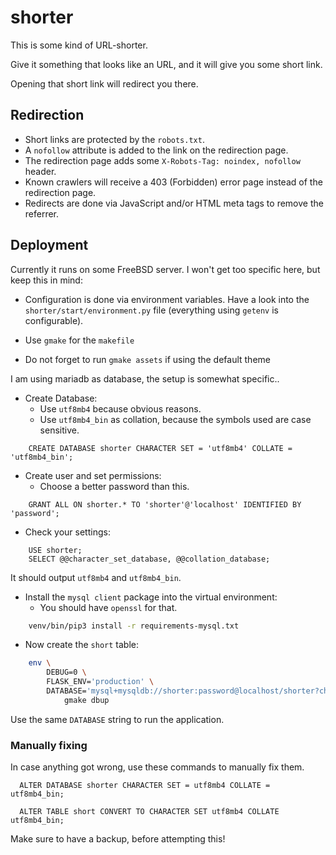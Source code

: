 # shorter

This is some kind of URL-shorter.

Give it something that looks like an URL, and it will give you
some short link.

Opening that short link will redirect you there.


## Redirection

* Short links are protected by the ``robots.txt``.
* A ``nofollow`` attribute is added to the link on the redirection page.
* The redirection page adds some ``X-Robots-Tag: noindex, nofollow`` header.
* Known crawlers will receive a 403 (Forbidden) error page instead of
  the redirection page.
* Redirects are done via JavaScript and/or HTML meta tags to remove the
  referrer.

## Deployment

Currently it runs on some FreeBSD server.
I won't get too specific here, but keep this in mind:

* Configuration is done via environment variables.
  Have a look into the ``shorter/start/environment.py`` file
  (everything using ``getenv`` is configurable).

* Use ``gmake`` for the ``makefile``

* Do not forget to run ``gmake assets`` if using the default theme

I am using mariadb as database, the setup is somewhat specific..

* Create Database:
    * Use ``utf8mb4`` because obvious reasons.
    * Use ``utf8mb4_bin`` as collation, because the symbols used are case
      sensitive.

```mysql
    CREATE DATABASE shorter CHARACTER SET = 'utf8mb4' COLLATE = 'utf8mb4_bin';
```

* Create user and set permissions:
    * Choose a better password than this.

```mysql
    GRANT ALL ON shorter.* TO 'shorter'@'localhost' IDENTIFIED BY 'password';
```

* Check your settings:

```mysql
    USE shorter;
    SELECT @@character_set_database, @@collation_database;
```

It should output ``utf8mb4`` and ``utf8mb4_bin``.

* Install the ``mysql client`` package into the virtual environment:
    * You should have ``openssl`` for that.

```sh
    venv/bin/pip3 install -r requirements-mysql.txt
```

* Now create the ``short`` table:

```sh
    env \
        DEBUG=0 \
        FLASK_ENV='production' \
        DATABASE='mysql+mysqldb://shorter:password@localhost/shorter?charset=utf8mb4' \
            gmake dbup
```

Use the same ``DATABASE`` string to run the application.


### Manually fixing

In case anything got wrong, use these commands to manually fix them.

```mysql
  ALTER DATABASE shorter CHARACTER SET = utf8mb4 COLLATE = utf8mb4_bin;
```

```mysql
  ALTER TABLE short CONVERT TO CHARACTER SET utf8mb4 COLLATE utf8mb4_bin;
```

Make sure to have a backup, before attempting this!
